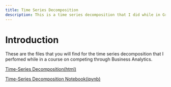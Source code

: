 ```yaml
---
title: Time Series Decomposition
description: This is a time series decomposition that I did while in Graduate School at the College of William & Mary
---
```

# Introduction #

These are the files that you will find for the time series decomposition that I perfomed while in a course on competing through Business Analytics.

[Time-Series Decomposition(html)](tsdecomp.html)

[Time-Series Decomposition Notebook(ipynb)](tsdecomp.ipynb)